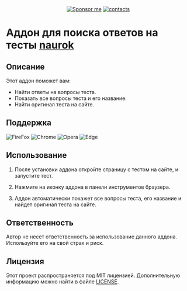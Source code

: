 
<div align="center">
  <a href="https://github.com/xXxCLOTIxXx/xXxCLOTIxXx/blob/main/sponsor.md"><img src="https://img.shields.io/badge/%D0%A1%D0%BF%D0%BE%D0%BD%D1%81%D0%B8%D1%80%D0%BE%D0%B2%D0%B0%D1%82%D1%8C-Donate-F79B1F?style=for-the-badge&logo=github&logoColor=FF69B4&color=FF69B4" alt="Sponsor me" /></a>
  <a href="https://github.com/xXxCLOTIxXx/xXxCLOTIxXx/blob/main/contacts.md"><img src="https://img.shields.io/badge/Контакты-Contacts-F79B1F?style=for-the-badge&logoColor=0077b6&color=0077b6" alt="contacts" /></a>
</div>


# Аддон для поиска ответов на тесты [naurok](https://naurok.com.ua/)

## Описание

Этот аддон поможет вам:
- Найти ответы на вопросы теста.
- Показать все вопросы теста и его название.
- Найти оригинал теста на сайте.

## Поддержка

<img src="https://img.shields.io/badge/FireFox-F79B1F?logo=FireFox&logoColor=e85d04&color=80ed99" alt="FireFox" /> <img src="https://img.shields.io/badge/Chrome-F79B1F?logo=Google&logoColor=0077b6&color=6a040f" alt="Chrome" /> <img src="https://img.shields.io/badge/Opera-F79B1F?logo=Opera&logoColor=ff8fab&color=6a040f" alt="Opera" /> <img src="https://img.shields.io/badge/Edge-F79B1F?logo=Microsoft&logoColor=0077b6&color=6a040f" alt="Edge" /> 

## Использование

1. После установки аддона откройте страницу с тестом на сайте, и запустите тест.

2. Нажмите на иконку аддона в панели инструментов браузера.

3. Аддон автоматически покажет все вопросы теста, его название и найдет оригинал теста на сайте.

## Ответственность

Автор не несет ответственность за использование данного аддона. Используйте его на свой страх и риск.

## Лицензия

Этот проект распространяется под MIT лицензией. Дополнительную информацию можно найти в файле [LICENSE](LICENSE).

